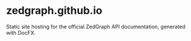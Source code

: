 # zedgraph.github.io
Static site hosting for the official ZedGraph API documentation, generated with DocFX.
